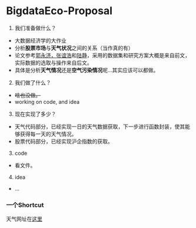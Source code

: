 # BigdataEco-Proposal

1. 我们准备做什么？
- 大数据经济学的大作业
- 分析**股票市场**与**天气状况**之间的关系（当作真的有）
- 论文参考[郭永济，张谊浩](http://kns.cnki.net/KCMS/detail/detail.aspx?dbcode=CJFQ&dbname=CJFDLAST2016&filename=JRYJ201602005&uid=WEEvREcwSlJHSldRa1FhcTdWZDhMQ0w2ZjJWTGtHU2pNWHFTbjJQak54MD0=$9A4hF_YAuvQ5obgVAqNKPCYcEjKensW4ggI8Fm4gTkoUKaID8j8gFw!!&v=MTE5MDFYMUx1eFlTN0RoMVQzcVRyV00xRnJDVVJMMmVaZVJwRkNyZ1Y3cklMei9TWkxHNEg5Zk1yWTlGWVlSOGU=)和[陆静](http://kns.cnki.net/kcms/detail/detail.aspx?filename=ZGRK201106008&dbcode=CJFQ&dbname=CJFD2011&v=&uid=WEEvREcwSlJHSldRa1FhcTdWZDhMQ0w2ZjJWTGtHU2pNWHFTbjJQak54MD0=$9A4hF_YAuvQ5obgVAqNKPCYcEjKensW4ggI8Fm4gTkoUKaID8j8gFw!!)，采用的数据集和研究方案大概是来自前文，实际数据的选取与操作来自后文。
- 具体是分析**天气情况**还是**空气污染情况**呢...其实应该可以都做。

2. 我们做了什么？

- ~~啥也没做。~~
- working on code, and idea

3. 现在实现了多少？
- 天气代码部分，已经实现一日的天气数据获取，下一步进行函数封装，使其能够获得每一天的天气情况。
- 股票代码部分，已经实现沪企指数的获取。

3. code

- 看文件。

4. idea

- ...

### 一个Shortcut

天气网址在[这里](https://www.wunderground.com/history/)
